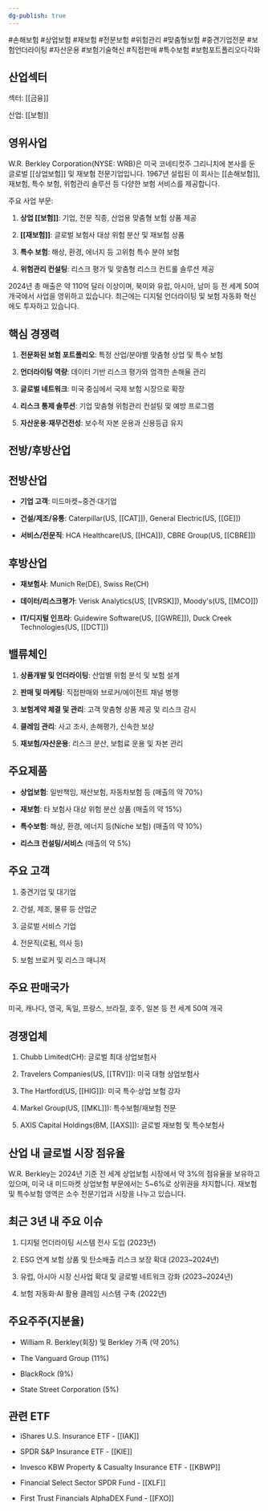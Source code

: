 ```yaml
---
dg-publish: true
---
```

#손해보험 #상업보험 #재보험 #전문보험 #위험관리 #맞춤형보험 #중견기업전문 #보험언더라이팅 #자산운용 #보험기술혁신 #직접판매 #특수보험 #보험포트폴리오다각화

## 산업섹터

섹터: [[금융]]

산업: [[보험]]

## 영위사업

W.R. Berkley Corporation(NYSE: WRB)은 미국 코네티컷주 그리니치에 본사를 둔 글로벌 [[상업보험]] 및 재보험 전문기업입니다. 1967년 설립된 이 회사는 [[손해보험]], 재보험, 특수 보험, 위험관리 솔루션 등 다양한 보험 서비스를 제공합니다.

주요 사업 부문:

1. **상업 [[보험]]**: 기업, 전문 직종, 산업용 맞춤형 보험 상품 제공
    
2. **[[재보험]]**: 글로벌 보험사 대상 위험 분산 및 재보험 상품
    
3. **특수 보험**: 해상, 환경, 에너지 등 고위험 특수 분야 보험
    
4. **위험관리 컨설팅**: 리스크 평가 및 맞춤형 리스크 컨트롤 솔루션 제공
    

2024년 총 매출은 약 110억 달러 이상이며, 북미와 유럽, 아시아, 남미 등 전 세계 50여 개국에서 사업을 영위하고 있습니다. 최근에는 디지털 언더라이팅 및 보험 자동화 혁신에도 투자하고 있습니다.

## 핵심 경쟁력

1. **전문화된 보험 포트폴리오**: 특정 산업/분야별 맞춤형 상업 및 특수 보험
    
2. **언더라이팅 역량**: 데이터 기반 리스크 평가와 엄격한 손해율 관리
    
3. **글로벌 네트워크**: 미국 중심에서 국제 보험 시장으로 확장
    
4. **리스크 통제 솔루션**: 기업 맞춤형 위험관리 컨설팅 및 예방 프로그램
    
5. **자산운용·재무건전성**: 보수적 자본 운용과 신용등급 유지
    

## 전방/후방산업

## 전방산업

- **기업 고객**: 미드마켓~중견·대기업
    
- **건설/제조/유통**: Caterpillar(US, [[CAT]]), General Electric(US, [[GE]])
    
- **서비스/전문직**: HCA Healthcare(US, [[HCA]]), CBRE Group(US, [[CBRE]])
    

## 후방산업

- **재보험사**: Munich Re(DE), Swiss Re(CH)
    
- **데이터/리스크평가**: Verisk Analytics(US, [[VRSK]]), Moody's(US, [[MCO]])
    
- **IT/디지털 인프라**: Guidewire Software(US, [[GWRE]]), Duck Creek Technologies(US, [[DCT]])
    

## 밸류체인

1. **상품개발 및 언더라이팅**: 산업별 위험 분석 및 보험 설계
    
2. **판매 및 마케팅**: 직접판매와 브로커/에이전트 채널 병행
    
3. **보험계약 체결 및 관리**: 고객 맞춤형 상품 제공 및 리스크 감시
    
4. **클레임 관리**: 사고 조사, 손해평가, 신속한 보상
    
5. **재보험/자산운용**: 리스크 분산, 보험료 운용 및 자본 관리
    

## 주요제품

- **상업보험**: 일반책임, 재산보험, 자동차보험 등 (매출의 약 70%)
    
- **재보험**: 타 보험사 대상 위험 분산 상품 (매출의 약 15%)
    
- **특수보험**: 해상, 환경, 에너지 등(Niche 보험) (매출의 약 10%)
    
- **리스크 컨설팅/서비스** (매출의 약 5%)
    

## 주요 고객

1. 중견기업 및 대기업
    
2. 건설, 제조, 물류 등 산업군
    
3. 글로벌 서비스 기업
    
4. 전문직(로펌, 의사 등)
    
5. 보험 브로커 및 리스크 매니저
    

## 주요 판매국가

미국, 캐나다, 영국, 독일, 프랑스, 브라질, 호주, 일본 등 전 세계 50여 개국

## 경쟁업체

1. Chubb Limited(CH): 글로벌 최대 상업보험사
    
2. Travelers Companies(US, [[TRV]]): 미국 대형 상업보험사
    
3. The Hartford(US, [[HIG]]): 미국 특수·상업 보험 강자
    
4. Markel Group(US, [[MKL]]): 특수보험/재보험 전문
    
5. AXIS Capital Holdings(BM, [[AXS]]): 글로벌 재보험 및 특수보험사
    

## 산업 내 글로벌 시장 점유율

W.R. Berkley는 2024년 기준 전 세계 상업보험 시장에서 약 3%의 점유율을 보유하고 있으며, 미국 내 미드마켓 상업보험 부문에서는 5~6%로 상위권을 차지합니다. 재보험 및 특수보험 영역은 소수 전문기업과 시장을 나누고 있습니다.

## 최근 3년 내 주요 이슈

1. 디지털 언더라이팅 시스템 전사 도입 (2023년)
    
2. ESG 연계 보험 상품 및 탄소배출 리스크 보장 확대 (2023~2024년)
    
3. 유럽, 아시아 시장 신사업 확대 및 글로벌 네트워크 강화 (2023~2024년)
    
4. 보험 자동화·AI 활용 클레임 시스템 구축 (2022년)
    

## 주요주주(지분율)

- William R. Berkley(회장) 및 Berkley 가족 (약 20%)
    
- The Vanguard Group (11%)
    
- BlackRock (9%)
    
- State Street Corporation (5%)
    

## 관련 ETF

- iShares U.S. Insurance ETF - [[IAK]]
    
- SPDR S&P Insurance ETF - [[KIE]]
    
- Invesco KBW Property & Casualty Insurance ETF - [[KBWP]]
    
- Financial Select Sector SPDR Fund - [[XLF]]
    
- First Trust Financials AlphaDEX Fund - [[FXO]]